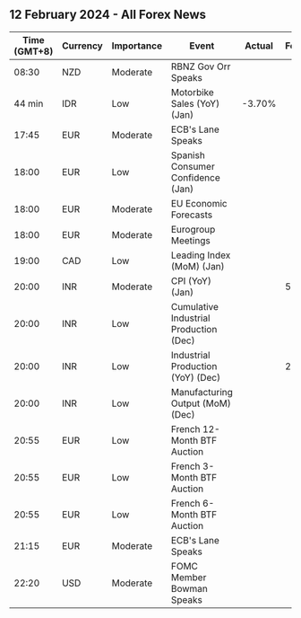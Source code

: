 ## 12 February 2024 - All Forex News

| Time (GMT+8) | Currency | Importance | Event | Actual | Forecast | Previous |
|------|----------|------------|-------|--------|----------|----------|
| 08:30 | NZD | Moderate | RBNZ Gov Orr Speaks |  |  |  |
| 44 min | IDR | Low | Motorbike Sales (YoY) (Jan) | -3.70% |  | -11.60% |
| 17:45 | EUR | Moderate | ECB's Lane Speaks |  |  |  |
| 18:00 | EUR | Low | Spanish Consumer Confidence (Jan) |  |  | 77.6 |
| 18:00 | EUR | Moderate | EU Economic Forecasts |  |  |  |
| 18:00 | EUR | Moderate | Eurogroup Meetings |  |  |  |
| 19:00 | CAD | Low | Leading Index (MoM) (Jan) |  |  | 0.05% |
| 20:00 | INR | Moderate | CPI (YoY) (Jan) |  | 5.09% | 5.69% |
| 20:00 | INR | Low | Cumulative Industrial Production (Dec) |  |  | 6.40% |
| 20:00 | INR | Low | Industrial Production (YoY) (Dec) |  | 2.4% | 2.4% |
| 20:00 | INR | Low | Manufacturing Output (MoM) (Dec) |  |  | 1.2% |
| 20:55 | EUR | Low | French 12-Month BTF Auction |  |  | 3.358% |
| 20:55 | EUR | Low | French 3-Month BTF Auction |  |  | 3.825% |
| 20:55 | EUR | Low | French 6-Month BTF Auction |  |  | 3.739% |
| 21:15 | EUR | Moderate | ECB's Lane Speaks |  |  |  |
| 22:20 | USD | Moderate | FOMC Member Bowman Speaks |  |  |  |
